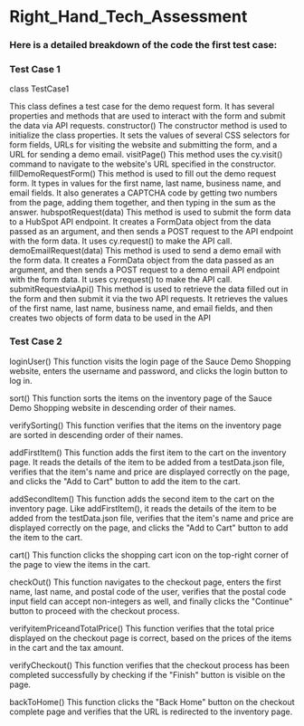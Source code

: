 # Right_Hand_Tech_Assessment

 ### Here is a detailed breakdown of the code the first test case:

 ### Test Case 1

class TestCase1

This class defines a test case for the demo request form. It has several properties and methods that are used to interact with the form and submit the data via API requests.
constructor()
The constructor method is used to initialize the class properties. It sets the values of several CSS selectors for form fields, URLs for visiting the website and submitting the form, and a URL for sending a demo email.
visitPage()
This method uses the cy.visit() command to navigate to the website's URL specified in the constructor.
fillDemoRequestForm()
This method is used to fill out the demo request form. It types in values for the first name, last name, business name, and email fields. It also generates a CAPTCHA code by getting two numbers from the page, adding them together, and then typing in the sum as the answer.
hubspotRequest(data)
This method is used to submit the form data to a HubSpot API endpoint. It creates a FormData object from the data passed as an argument, and then sends a POST request to the API endpoint with the form data. It uses cy.request() to make the API call.
demoEmailRequest(data)
This method is used to send a demo email with the form data. It creates a FormData object from the data passed as an argument, and then sends a POST request to a demo email API endpoint with the form data. It uses cy.request() to make the API call.
submitRequestviaApi()
This method is used to retrieve the data filled out in the form and then submit it via the two API requests. It retrieves the values of the first name, last name, business name, and email fields, and then creates two objects of form data to be used in the API 


### Test Case 2

loginUser()
This function visits the login page of the Sauce Demo Shopping website, enters the username and password, and clicks the login button to log in.

sort()
This function sorts the items on the inventory page of the Sauce Demo Shopping website in descending order of their names.

verifySorting()
This function verifies that the items on the inventory page are sorted in descending order of their names.

addFirstItem()
This function adds the first item to the cart on the inventory page. It reads the details of the item to be added from a testData.json file, verifies that the item's name and price are displayed correctly on the page, and clicks the "Add to Cart" button to add the item to the cart.

addSecondItem()
This function adds the second item to the cart on the inventory page. Like addFirstItem(), it reads the details of the item to be added from the testData.json file, verifies that the item's name and price are displayed correctly on the page, and clicks the "Add to Cart" button to add the item to the cart.

cart()
This function clicks the shopping cart icon on the top-right corner of the page to view the items in the cart.

checkOut()
This function navigates to the checkout page, enters the first name, last name, and postal code of the user, verifies that the postal code input field can accept non-integers as well, and finally clicks the "Continue" button to proceed with the checkout process.

verifyitemPriceandTotalPrice()
This function verifies that the total price displayed on the checkout page is correct, based on the prices of the items in the cart and the tax amount.

verifyCheckout()
This function verifies that the checkout process has been completed successfully by checking if the "Finish" button is visible on the page.

backToHome()
This function clicks the "Back Home" button on the checkout complete page and verifies that the URL is redirected to the inventory page.




